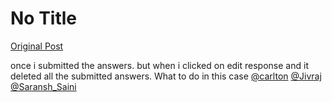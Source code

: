 # No Title

[Original Post](https://discourse.onlinedegree.iitm.ac.in/t/169888/21)

<p>once i submitted the answers. but when i clicked on edit response and it deleted all the submitted answers. What to do in this case <a class="mention" href="/u/carlton">@carlton</a> <a class="mention" href="/u/jivraj">@Jivraj</a> <a class="mention" href="/u/saransh_saini">@Saransh_Saini</a></p>
